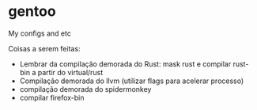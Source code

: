 # gentoo
My configs and etc

Coisas a serem feitas:
- Lembrar da compilação demorada do Rust: mask rust e compilar rust-bin a partir do virtual/rust
- Compilação demorada do llvm (utilizar flags para acelerar processo)
- compilação demorada do spidermonkey
- compilar firefox-bin
